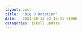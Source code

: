 ```yaml
---
layout: post
title:  "Big O Notation"
date:   2021-08-13 22:15:41 +1000
categories: jekyll update
---
```

